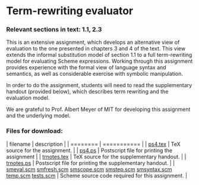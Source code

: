 # Term-rewriting evaluator

### Relevant sections in text: 1.1, 2.3

This is an extensive assignment, which develops an alternative view of evaluation to the one presented in chapters 3 and 4 of the text. This view extends the informal substitution model of section 1.1 to a full term-rewriting model for evaluating Scheme expressions. Working through this assignment provides experience with the formal view of language syntax and semantics, as well as considerable exercise with symbolic manipulation.

In order to do the assignment, students will need to read the supplementary handout (provided below), which describes term rewriting and the evaluation model.

We are grateful to Prof. Albert Meyer of MIT for developing this assignment and the underlying model.

### Files for download:

| filename | description |
| ======== | =========== |
| [ps4.tex](ps4.tex) | TeX source for the assignment. |
| [ps4.ps](ps4.ps) | Postscript file for printing the assignment |
| [trnotes.tex](trnotes.tex) | TeX source for the supplementary handout. |
| [trnotes.ps](trnotes.ps) | Postscript file for printing the supplementary handout. |
| [smeval.scm](smeval.scm) [smfresh.scm](smfresh.scm) [smscope.scm](smscope.scm) [smstep.scm](smstep.scm) [smsyntax.scm](smsyntax.scm) [temp.scm](temp.scm) [tests.scm](tests.scm) | Scheme source code required for this assignment. |

